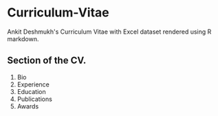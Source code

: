 # Curriculum-Vitae
Ankit Deshmukh's Curriculum Vitae with Excel dataset rendered using R markdown.

## Section of the CV.
1. Bio
2. Experience
3. Education
3. Publications
4. Awards